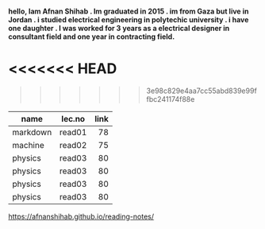 #### hello, Iam Afnan Shihab . Im graduated in 2015 . im from Gaza but live in Jordan . i studied electrical engineering in polytechic university . i have one daughter . I was worked for 3 years as a electrical designer in consultant field and one year in contracting field.

<<<<<<< HEAD
=======

>>>>>>> 3e98c829e4aa7cc55abd839e99ffbc241174f88e


| name      | lec.no   | link |
| ------------- |:-------------:| -----:|
| markdown      | read01        | 78    |
| machine       | read02        |   75  |
| physics       | read03        |    80 |
| physics       | read03        |    80 |
| physics       | read03        |    80 |
| physics       | read03        |    80 |

https://afnanshihab.github.io/reading-notes/
